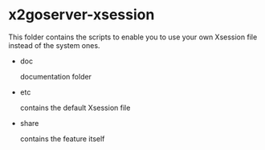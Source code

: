 # x2goserver-xsession
This folder contains the scripts to enable you to use your own Xsession file instead of the system ones.

 * doc

   documentation folder

 * etc

   contains the default Xsession file

 * share

   contains the feature itself
